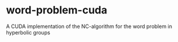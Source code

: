 # word-problem-cuda
A CUDA implementation of the NC-algorithm for the word problem in hyperbolic groups 
